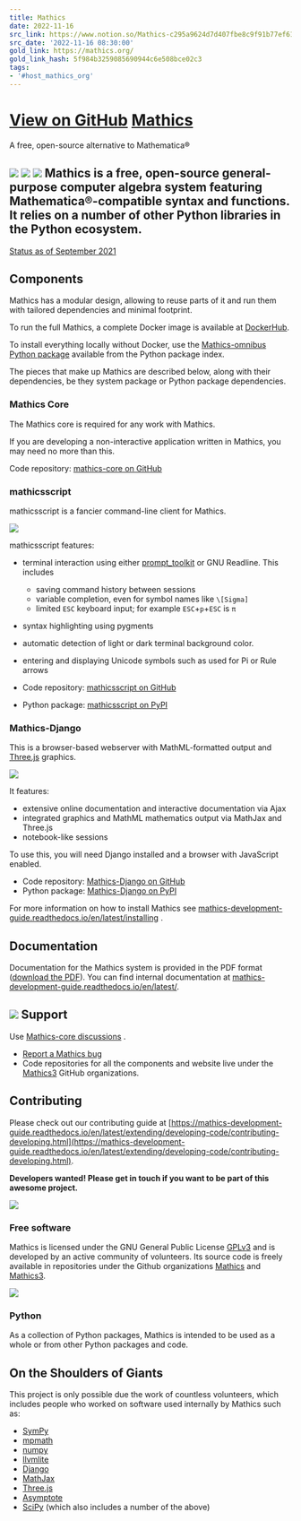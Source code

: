 ```yaml
---
title: Mathics
date: 2022-11-16
src_link: https://www.notion.so/Mathics-c295a9624d7d407fbe8c9f91b77ef61f
src_date: '2022-11-16 08:30:00'
gold_link: https://mathics.org/
gold_link_hash: 5f984b3259085690944c6e508bce02c3
tags:
- '#host_mathics_org'
---
```



[View on GitHub](https://github.com/Mathics3)
[Mathics](#)
============


A free, open-source alternative to Mathematica®


[![](images/mathicsserver.png)](#django)
[![](images/mathicsscript1.gif)](#mathicsscript)
[![](images/mathics-manual.png)](#doc)
Mathics is a free, open-source general-purpose computer
 algebra system featuring Mathematica®-compatible syntax and
 functions. It relies on a number of other Python libraries
 in the Python ecosystem.
-------------------------------------------------------------------------------------------------------------------------------------------------------------------------------------------------------------


 [Status as of September 2021](sept-21-status.html)


Components
----------




 Mathics has a modular design, allowing to reuse parts of it
 and run them with tailored dependencies and minimal footprint.
 


To run the full Mathics, a complete Docker image is available at
 [DockerHub](https://hub.docker.com/r/mathicsorg/mathics).
 


To install everything locally without Docker, use the
 [Mathics-omnibus Python package](https://pypi.org/project/Mathics-omnibus/)
 available from the Python package index.
 


The pieces that make up Mathics are described below, along with their
 dependencies, be they system package or Python package dependencies.
 


### Mathics Core



 The Mathics core is required for any work with Mathics.
 



 If you are developing a non-interactive application written in
 Mathics, you may need no more than this.
 



 Code repository: [mathics-core on GitHub](https://github.com/Mathics3/mathics-core)



### mathicsscript



 mathicsscript is a fancier command-line client for Mathics.
 



![](images/mathicsscript1.gif)


 mathicsscript features:
 


* terminal interaction using either
 [prompt\_toolkit](https://python-prompt-toolkit.readthedocs.io/en/stable)
 or GNU Readline. This includes
	+ saving command history between sessions
	+ variable completion, even for symbol names like
	 `\[Sigma]`
	+ limited `ESC` keyboard input; for example
	 `ESC`+`p`+`ESC` is `π`
* syntax highlighting using pygments
* automatic detection of light or dark terminal background color.
* entering and displaying Unicode symbols such as used for Pi or
 Rule arrows


* Code repository: [mathicsscript on GitHub](https://github.com/Mathics3/mathicsscript/)
* Python package: [mathicsscript on PyPI](https://pypi.org/project/mathicsscript)


### Mathics-Django



 This is a browser-based webserver with MathML-formatted output
 and [Three.js](https://threejs.org/) graphics.
 


![](images/mathicsserver.png)

 It features:
 


* extensive online documentation and interactive documentation via
 Ajax
* integrated graphics and MathML mathematics output via MathJax and Three.js
* notebook-like sessions



 To use this, you will need Django installed and a browser with
 JavaScript enabled.
 


* Code repository: [Mathics-Django on GitHub](https://github.com/Mathics3/mathics-django/)
* Python package: [Mathics-Django on PyPI](https://pypi.org/project/mathics-django)



 For more information on how to install Mathics see
 [mathics-development-guide.readthedocs.io/en/latest/installing](https://mathics-development-guide.readthedocs.io/en/latest/installing.html) .
 


Documentation
-------------



 Documentation for the Mathics system is provided in the PDF format
 ([download the
 PDF](https://mathics.org/docs/mathics-latest.pdf)). You can find internal documentation at
 [mathics-development-guide.readthedocs.io/en/latest/](https://mathics-development-guide.readthedocs.io/en/latest/).
 


[![](images/mathics-manual.png)](https://mathics.org/docs/mathics-latest.pdf)
Support
-------



 Use [Mathics-core discussions](https://github.com/Mathics3/mathics-core/discussions) .
 


* [Report a Mathics bug](https://github.com/Mathics3/mathics-core/issues)
* Code repositories for all the components and website live
 under the [Mathics3](https://github.com/Mathics3/)
 GitHub organizations.


Contributing
------------



 Please check out our contributing guide at
 [https://mathics-development-guide.readthedocs.io/en/latest/extending/developing-code/contributing-developing.html](https://mathics-development-guide.readthedocs.io/en/latest/extending/developing-code/contributing-developing.html).
 


**Developers wanted! Please get in touch if you want to be part of this awesome project.**


![](images/gpl.svg)
### Free software


 Mathics is licensed under the GNU General Public License
 [GPLv3](https://github.com/Mathics3/mathics-core/blob/master/COPYING.txt)
 and is developed by an active community of
 volunteers. Its source code is freely available in repositories under the Github organizations
 [Mathics](https://github.com/mathics) and
 [Mathics3](https://github.com/Mathics3).
 


![](images/python-logo.svg)

### Python


 As a collection of Python packages, Mathics is intended
 to be used as a whole or from other Python packages and code.
 
 
On the Shoulders of Giants
--------------------------



 This project is only possible due the work of countless volunteers,
 which includes people who worked on software used internally by
 Mathics such as:
 


* [SymPy](https://www.sympy.org/en/index.html)
* [mpmath](https://mpmath.org/doc/current/)
* [numpy](https://numpy.org/)
* [llvmlite](https://github.com/numba/llvmlite)
* [Django](https://www.djangoproject.com/)
* [MathJax](https://www.mathjax.org/)
* [Three.js](https://threejs.org/)
* [Asymptote](https://asymptote.sourceforge.io/)
* [SciPy](https://SciPy.org/) (which also includes a number of the above)